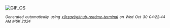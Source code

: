 <div align="justify">
<picture>
    <source media="(prefers-color-scheme: dark)" srcset="https://i.ibb.co/2cGb7rX/output-gif.gif">
    <source media="(prefers-color-scheme: light)" srcset="https://i.ibb.co/2cGb7rX/output-gif.gif">
    <img alt="GIF_OS" src="https://i.ibb.co/2cGb7rX/output-gif.gif">
</picture>

<sub><i>Generated automatically using [x0rzavi/github-readme-terminal](https://github.com/x0rzavi/github-readme-terminal) on Wed Oct 30 04:22:44 AM MSK 2024</i></sub>

</div>

<!-- Image deletion URL: https://ibb.co/h23qRNp/31782c92f973c08e1e65cf22194dc133 -->